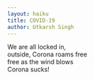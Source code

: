 ```yaml
---
layout: haiku
title: COVID-19
author: Utkarsh Singh
---
```


We are all locked in,<br>
outside, Corona roams free<br>
free as the wind blows<br>
Corona sucks!
